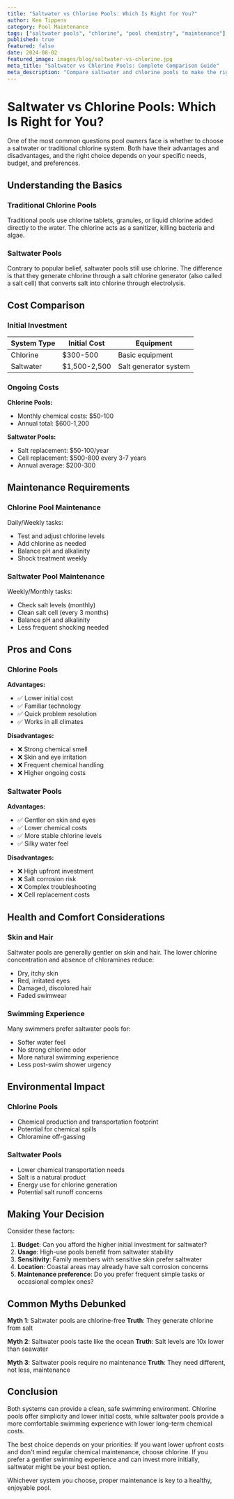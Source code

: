 ```yaml
---
title: "Saltwater vs Chlorine Pools: Which Is Right for You?"
author: Ken Tippens
category: Pool Maintenance
tags: ["saltwater pools", "chlorine", "pool chemistry", "maintenance"]
published: true
featured: false
date: 2024-08-02
featured_image: images/blog/saltwater-vs-chlorine.jpg
meta_title: "Saltwater vs Chlorine Pools: Complete Comparison Guide"
meta_description: "Compare saltwater and chlorine pools to make the right choice. Learn about costs, maintenance, pros and cons of each system."
---
```


# Saltwater vs Chlorine Pools: Which Is Right for You?

One of the most common questions pool owners face is whether to choose a saltwater or traditional chlorine system. Both have their advantages and disadvantages, and the right choice depends on your specific needs, budget, and preferences.

## Understanding the Basics

### Traditional Chlorine Pools

Traditional pools use chlorine tablets, granules, or liquid chlorine added directly to the water. The chlorine acts as a sanitizer, killing bacteria and algae.

### Saltwater Pools

Contrary to popular belief, saltwater pools still use chlorine. The difference is that they generate chlorine through a salt chlorine generator (also called a salt cell) that converts salt into chlorine through electrolysis.

## Cost Comparison

### Initial Investment

| System Type | Initial Cost | Equipment |
|------------|--------------|-----------|
| Chlorine | $300-500 | Basic equipment |
| Saltwater | $1,500-2,500 | Salt generator system |

### Ongoing Costs

**Chlorine Pools:**
- Monthly chemical costs: $50-100
- Annual total: $600-1,200

**Saltwater Pools:**
- Salt replacement: $50-100/year
- Cell replacement: $500-800 every 3-7 years
- Annual average: $200-300

## Maintenance Requirements

### Chlorine Pool Maintenance

Daily/Weekly tasks:
- Test and adjust chlorine levels
- Add chlorine as needed
- Balance pH and alkalinity
- Shock treatment weekly

### Saltwater Pool Maintenance

Weekly/Monthly tasks:
- Check salt levels (monthly)
- Clean salt cell (every 3 months)
- Balance pH and alkalinity
- Less frequent shocking needed

## Pros and Cons

### Chlorine Pools

**Advantages:**
- ✅ Lower initial cost
- ✅ Familiar technology
- ✅ Quick problem resolution
- ✅ Works in all climates

**Disadvantages:**
- ❌ Strong chemical smell
- ❌ Skin and eye irritation
- ❌ Frequent chemical handling
- ❌ Higher ongoing costs

### Saltwater Pools

**Advantages:**
- ✅ Gentler on skin and eyes
- ✅ Lower chemical costs
- ✅ More stable chlorine levels
- ✅ Silky water feel

**Disadvantages:**
- ❌ High upfront investment
- ❌ Salt corrosion risk
- ❌ Complex troubleshooting
- ❌ Cell replacement costs

## Health and Comfort Considerations

### Skin and Hair

Saltwater pools are generally gentler on skin and hair. The lower chlorine concentration and absence of chloramines reduce:
- Dry, itchy skin
- Red, irritated eyes
- Damaged, discolored hair
- Faded swimwear

### Swimming Experience

Many swimmers prefer saltwater pools for:
- Softer water feel
- No strong chlorine odor
- More natural swimming experience
- Less post-swim shower urgency

## Environmental Impact

### Chlorine Pools
- Chemical production and transportation footprint
- Potential for chemical spills
- Chloramine off-gassing

### Saltwater Pools
- Lower chemical transportation needs
- Salt is a natural product
- Energy use for chlorine generation
- Potential salt runoff concerns

## Making Your Decision

Consider these factors:

1. **Budget**: Can you afford the higher initial investment for saltwater?
2. **Usage**: High-use pools benefit from saltwater stability
3. **Sensitivity**: Family members with sensitive skin prefer saltwater
4. **Location**: Coastal areas may already have salt corrosion concerns
5. **Maintenance preference**: Do you prefer frequent simple tasks or occasional complex ones?

## Common Myths Debunked

**Myth 1**: Saltwater pools are chlorine-free
**Truth**: They generate chlorine from salt

**Myth 2**: Saltwater pools taste like the ocean
**Truth**: Salt levels are 10x lower than seawater

**Myth 3**: Saltwater pools require no maintenance
**Truth**: They need different, not less, maintenance

## Conclusion

Both systems can provide a clean, safe swimming environment. Chlorine pools offer simplicity and lower initial costs, while saltwater pools provide a more comfortable swimming experience with lower long-term chemical costs.

The best choice depends on your priorities: If you want lower upfront costs and don't mind regular chemical maintenance, choose chlorine. If you prefer a gentler swimming experience and can invest more initially, saltwater might be your best option.

Whichever system you choose, proper maintenance is key to a healthy, enjoyable pool.